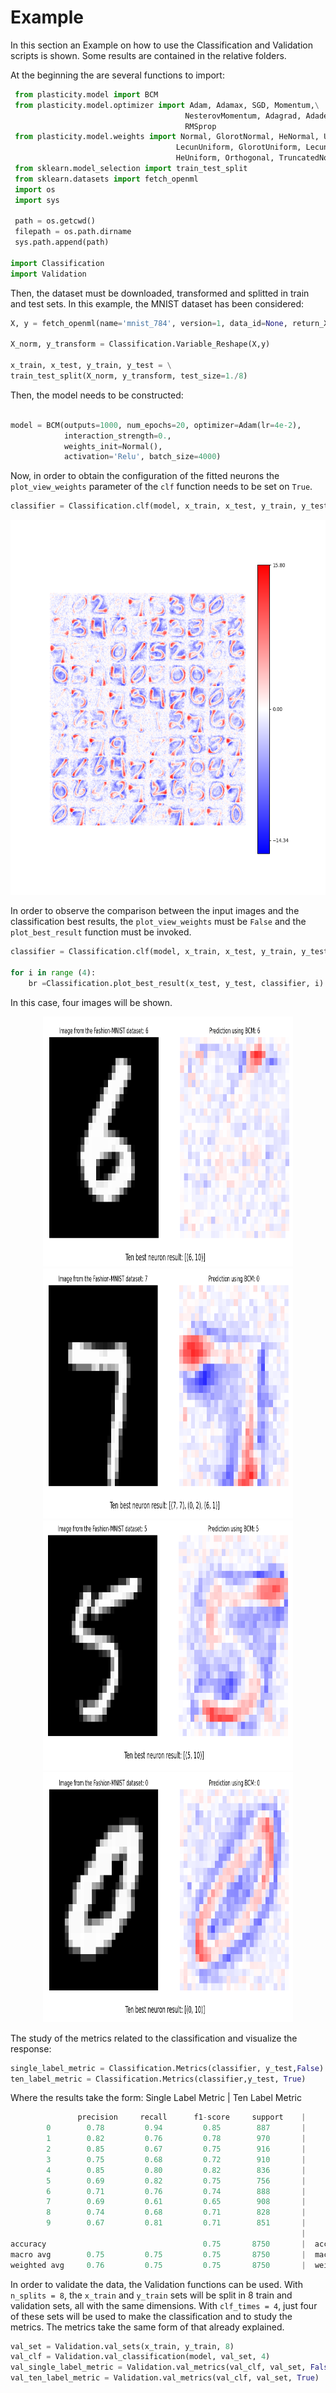 # Example

In this section an Example on how to use the Classification and Validation scripts is shown. Some results are contained in the relative folders.

At the beginning the are several functions to import:

```python
 from plasticity.model import BCM
 from plasticity.model.optimizer import Adam, Adamax, SGD, Momentum,\
                                       NesterovMomentum, Adagrad, Adadelta,\
                                       RMSprop
 from plasticity.model.weights import Normal, GlorotNormal, HeNormal, Uniform,\
                                     LecunUniform, GlorotUniform, LecunNormal,\
                                     HeUniform, Orthogonal, TruncatedNormal
 from sklearn.model_selection import train_test_split
 from sklearn.datasets import fetch_openml
 import os
 import sys

 path = os.getcwd()
 filepath = os.path.dirname
 sys.path.append(path)

import Classification
import Validation

```

Then, the dataset must be downloaded, transformed and splitted in train and test sets. In this example, the MNIST dataset has been considered:

```python
X, y = fetch_openml(name='mnist_784', version=1, data_id=None, return_X_y=True)

X_norm, y_transform = Classification.Variable_Reshape(X,y)

x_train, x_test, y_train, y_test = \
train_test_split(X_norm, y_transform, test_size=1./8)
```

Then, the model needs to be constructed:

```python

model = BCM(outputs=1000, num_epochs=20, optimizer=Adam(lr=4e-2), 
            interaction_strength=0.,
            weights_init=Normal(),
            activation='Relu', batch_size=4000)
```

Now, in order to obtain the configuration of the fitted neurons the `plot_view_weights` parameter of the `clf` function needs to be set on `True`.

```python
classifier = Classification.clf(model, x_train, x_test, y_train, y_test, True)
```
<div align = "center">
<img src=https://github.com/SimoneFumagalli/Software_and_Computing/blob/main/BCM_Classification/Example/Classification/Plot_view_weights.png height = "600" width = "600">
</div>

In order to observe the comparison between the input images and the classification best results, the `plot_view_weights` must be `False` and the `plot_best_result` function must be invoked.
```python
classifier = Classification.clf(model, x_train, x_test, y_train, y_test)

for i in range (4):
    br =Classification.plot_best_result(x_test, y_test, classifier, i)
```
In this case, four images will be shown.

<div align="center">
<img src="https://github.com/SimoneFumagalli/Software_and_Computing/blob/main/BCM_Classification/Example/Classification/Figure_1.png"  height = "400" width = "400">
<img src="https://github.com/SimoneFumagalli/Software_and_Computing/blob/main/BCM_Classification/Example/Classification/Figure_2.png"  height = "400" width = "400">
</div>
<div align="center">
 <img src="https://github.com/SimoneFumagalli/Software_and_Computing/blob/main/BCM_Classification/Example/Classification/Figure_3.png" 
 height = "400" width = "400">
 <img src="https://github.com/SimoneFumagalli/Software_and_Computing/blob/main/BCM_Classification/Example/Classification/Figure_4.png" 
 height = "400" width = "400">
</div>

The study of the metrics related to the classification and visualize the response:
```python
single_label_metric = Classification.Metrics(classifier, y_test,False)
ten_label_metric = Classification.Metrics(classifier,y_test, True)
```

Where the results take the form:
Single Label Metric                                              | Ten Label Metric           
```python                                                        |         
               precision     recall      f1-score     support    |                 precision      recall     f1-score     support
        0        0.78         0.94         0.85        887       |        0          0.80         0.95         0.87        887
        1        0.82         0.76         0.78        970       |        1          0.66         0.98         0.79        970
        2        0.85         0.67         0.75        916       |        2          0.93         0.63         0.75        916
        3        0.75         0.68         0.72        910       |        3          0.84         0.79         0.82        910 
        4        0.85         0.80         0.82        836       |        4          0.83         0.71         0.77        836
        5        0.69         0.82         0.75        756       |        5          0.77         0.75         0.76        756
        6        0.71         0.76         0.74        888       |        6          0.80         0.95         0.87        888
        7        0.69         0.61         0.65        908       |        7          0.76         0.74         0.75        908
        8        0.74         0.68         0.71        828       |        8          0.85         0.49         0.62        828
        9        0.67         0.81         0.71        851       |        9          0.67         0.72         0.69        851
                                                                 |
accuracy                                   0.75       8750       |  accuracy                                   0.78       8750
macro avg        0.75         0.75         0.75       8750       |  macro avg        0.79         0.77         0.77       8750
weighted avg     0.76         0.75         0.75       8750       |  weighted avg     0.79         0.78         0.77       8750

```

In order to validate the data, the Validation functions can be used. With `n_splits = 8`, the `x_train` and `y_train` sets will be split in 8 train and validation sets, all with the same dimensions. With `clf_times = 4`, just four of these sets will be used to make the classification and to study the metrics. The metrics take the same form of that already explained.

```python
val_set = Validation.val_sets(x_train, y_train, 8)
val_clf = Validation.val_classification(model, val_set, 4)
val_single_label_metric = Validation.val_metrics(val_clf, val_set, False)
val_ten_label_metric = Validation.val_metrics(val_clf, val_set, True)
```